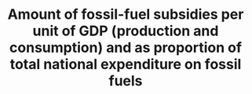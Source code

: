 ---
actual_indicator_available: null
actual_indicator_available_description: null
comments_and_limitations: null
data_non_statistical: true
date_metadata_updated: null
date_of_national_source_publication: null
disaggregation_categories: null
disaggregation_geography: null
goal_meta_link: http://unstats.un.org/sdgs/files/metadata-compilation/Metadata-Goal-12.pdf
goal_meta_link_page: 15
graph: null
graph_status_notes: unk
graph_title: Amount of fossil-fuel subsidies per unit of GDP (production and consumption)
  and as proportion of total national expenditure on fossil fuels
graph_type: null
graph_type_description: null
has_metadata: false
indicator: 12.c.1
indicator_definition: ''
indicator_name: Amount of fossil-fuel subsidies per unit of GDP (production and consumption)
  and as proportion of total national expenditure on fossil fuels
indicator_sort_order: 12.0c.01
indicator_variable: null
international_and_national_references: null
layout: indicator
method_of_computation: ''
periodicity: null
permalink: /12-c-1/
published: false
rationale_interpretation: ''
reporting_status: notstarted
scheduled_update_by_SDG_team: null
scheduled_update_by_national_source: null
sdg_goal: 12
source_active_1: true
source_agency_staff_email_1: null
source_agency_staff_name_1: null
source_agency_survey_dataset_1: null
source_notes_1: null
source_title_1: null
source_url_1: null
target: Rationalize inefficient fossil-fuel subsidies that encourage wasteful consumption
  by removing market distortions, in accordance with national circumstances, including
  by restructuring taxation and phasing out those harmful subsidies, where they exist,
  to reflect their environmental impacts, taking fully into account the specific needs
  and conditions of developing countries and minimizing the possible adverse impacts
  on their development in a manner that protects the poor and the affected communities.
target_id: 12.c
time_period: null
title: Amount of fossil-fuel subsidies per unit of GDP (production and consumption)
  and as proportion of total national expenditure on fossil fuels
un_custodial_agency: UNEP
un_designated_tier: '3'
unit_of_measure: null
variable_description: null
variable_notes: null
---